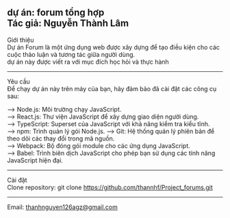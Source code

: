dự án: forum tổng hợp<br>
Tác giả: Nguyễn Thành Lâm
-------------------------------------

Giới thiệu<br>
Dự án Forum là một ứng dụng web được xây dựng để tạo điều kiện cho các cuộc thảo luận và tương tác giữa người dùng. <br>
dự án này được viết ra với mục đích học hỏi và thực hành 

-------------------------------------------------------------------------------
Yêu cầu<br>
Để chạy dự án này trên máy của bạn, hãy đảm bảo đã cài đặt các công cụ sau:<br>

--> Node.js: Môi trường chạy JavaScript.<br>
--> React.js: Thư viện JavaScript để xây dựng giao diện người dùng.<br>
--> TypeScript: Superset của JavaScript với khả năng kiểm tra kiểu tĩnh.<br>
--> npm: Trình quản lý gói Node.js.
--> Git: Hệ thống quản lý phiên bản để theo dõi các thay đổi trong mã nguồn.<br>
--> Webpack: Bộ đóng gói module cho các ứng dụng JavaScript.<br>
--> Babel: Trình biên dịch JavaScript cho phép bạn sử dụng các tính năng JavaScript hiện đại.<br>

-------------------------------------------------------------------------------
Cài đặt<br>
Clone repository: git clone https://github.com/thannhf/Project_forums.git

-------------------------------------------------------------------------------
Email: thanhnguyen126agz@gmail.com
